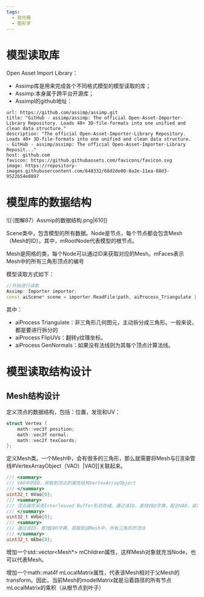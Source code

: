 ```yaml
---
tags:
  - 软光栅
  - 图形学
---
```


# 模型读取库

Open Asset Import Library：
- Assimp库是用来完成各个不同格式模型的模型读取的库；
- Assimp:本身属于跨平台开源库；
- Assimpl的github地址：
```cardlink
url: https://github.com/assimp/assimp.git
title: "GitHub - assimp/assimp: The official Open-Asset-Importer-Library Repository. Loads 40+ 3D-file-formats into one unified and clean data structure."
description: "The official Open-Asset-Importer-Library Repository. Loads 40+ 3D-file-formats into one unified and clean data structure.  - GitHub - assimp/assimp: The official Open-Asset-Importer-Library Reposit..."
host: github.com
favicon: https://github.githubassets.com/favicons/favicon.svg
image: https://repository-images.githubusercontent.com/648332/68d2de00-8a2e-11ea-88d3-9522b54e0897
```

# 模型库的数据结构

![[（图解87）Assmip的数据结构.png|610]]

Scene类中，包含模型的所有数据。Node是节点，每个节点都会包含Mesh（Mesh的ID）。其中，mRootNode代表模型的根节点。 

Mesh是网格的类，每个Node可以通过ID来获取对应的Mesh。mFaces表示Mesh中的所有三角形顶点的编号

模型读取方式如下：
```Cpp
//开始进行读取
Assimp::Importer importer;
const aiScene* scene = importer.ReadFile(path, aiProcess_Triangulate | aiProcess_FlipUVs | aiProcess_GenNormals);
```
其中：
- aiProcess Triangulate：非三角形几何图元，主动拆分成三角形。一般来说，都是要进行拆分的
- aiProcess FlipUVs：翻转y纹理坐标。
- aiProcess GenNormals：如果没有法线则为其每个顶点计算法线。

# 模型读取结构设计

## Mesh结构设计

定义顶点的数据结构，包括：位置，发现和UV：
```Cpp
struct Vertex {
    math::vec3f position;
    math::vec3f normal;
    math::vec2f texCoords;
};
```

定义Mesh类。一个Mesh中，会有很多的三角形，那么就需要将Mesh与[[渲染管线#VertexArrayObject（VAO）|VAO]]关联起来。
```Cpp
/// <summary>
/// VAO中的ID，获取到顶点的属性结构VertexArrayObject
/// </summary>
uint32_t mVao{0};
/// <summary>
/// 顶点属性采用Interleaved Buffer形式存储。通过该ID，查找VBO字典，配合VAO，读取顶点属性
/// </summary>
uint32_t mVbo{0};
/// <summary>
/// 通过该ID，查找EBO字典，获取到该Mesh中，所有三角形的顶点
/// </summary>
uint32_t mEbo{0};
```
增加一个std::vector<Mesh*> mChildren属性，这样Mesh对象就充当Node，也可以代表Mesh。

增加一个math::mat4f mLocalMatrix属性，代表该Mesh相对于父Mesh的transform。因此，当前Mesh的modelMatrix就是沿着路径的所有节点mLocalMatrix的乘积（从根节点到叶子）
